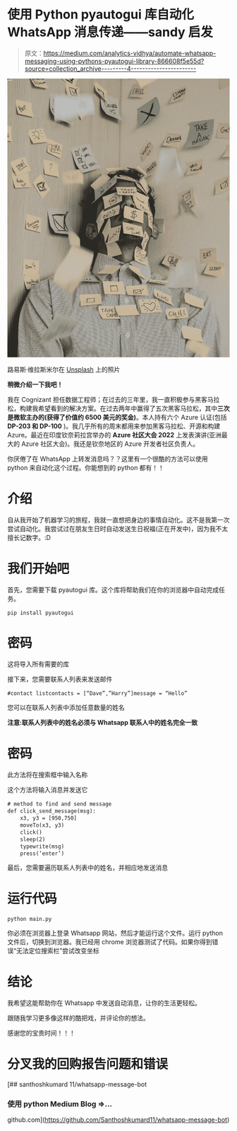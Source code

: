 # 使用 Python pyautogui 库自动化 WhatsApp 消息传递——sandy 启发

> 原文：<https://medium.com/analytics-vidhya/automate-whatsapp-messaging-using-pythons-pyautogui-library-866608f5e55d?source=collection_archive---------4----------------------->

![](img/a2e075aed5b7d0e6b1118f412d6c0e36.png)

路易斯·维拉斯米尔在 [Unsplash](https://unsplash.com?utm_source=medium&utm_medium=referral) 上的照片

**稍微介绍一下我吧！**

我在 Cognizant 担任数据工程师；在过去的三年里，我一直积极参与黑客马拉松，构建我希望看到的解决方案。在过去两年中赢得了五次黑客马拉松，其中**三次是微软主办的(获得了价值约 6500 美元的奖金)**。本人持有六个 Azure 认证(包括 **DP-203 和 DP-100** )。我几乎所有的周末都用来参加黑客马拉松、开源和构建 Azure。最近在印度钦奈莉拉宫举办的 **Azure 社区大会 2022** 上发表演讲(亚洲最大的 Azure 社区大会)。我还是钦奈地区的 Azure 开发者社区负责人。

你厌倦了在 WhatsApp 上转发消息吗？？这里有一个很酷的方法可以使用 python 来自动化这个过程。你能想到的 python 都有！！

# 介绍

自从我开始了机器学习的旅程，我就一直想把身边的事情自动化。这不是我第一次尝试自动化。我尝试过在朋友生日时自动发送生日祝福(正在开发中)，因为我不太擅长记数字。:D

# 我们开始吧

首先，您需要下载 pyautogui 库。这个库将帮助我们在你的浏览器中自动完成任务。

```
pip install pyautogui
```

# 密码

这将导入所有需要的库

接下来，您需要联系人列表来发送邮件

```
#contact listcontacts = [“Dave”,”Harry”]message = “Hello”
```

您可以在联系人列表中添加任意数量的姓名

**注意:联系人列表中的姓名必须与 Whatsapp 联系人中的姓名完全一致**

# 密码

此方法将在搜索框中输入名称

这个方法将输入消息并发送它

```
# method to find and send message
def click_send_message(msg): 
    x3, y3 = [950,750] 
    moveTo(x3, y3) 
    click() 
    sleep(2) 
    typewrite(msg) 
    press(‘enter’)
```

最后，您需要遍历联系人列表中的姓名，并相应地发送消息

# **运行代码**

```
python main.py
```

你必须在浏览器上登录 Whatsapp 网站，然后才能运行这个文件。运行 python 文件后，切换到浏览器。我已经用 chrome 浏览器测试了代码。如果你得到错误“无法定位搜索栏”尝试改变坐标

# 结论

我希望这能帮助你在 Whatsapp 中发送自动消息，让你的生活更轻松。

跟随我学习更多像这样的酷把戏，并评论你的想法。

感谢您的宝贵时间！！！

# 分叉我的回购报告问题和错误

[](https://github.com/Santhoshkumard11/whatsapp-message-bot) [## santhoshkumard 11/whatsapp-message-bot

### 使用 python Medium Blog =>…

github.com](https://github.com/Santhoshkumard11/whatsapp-message-bot)